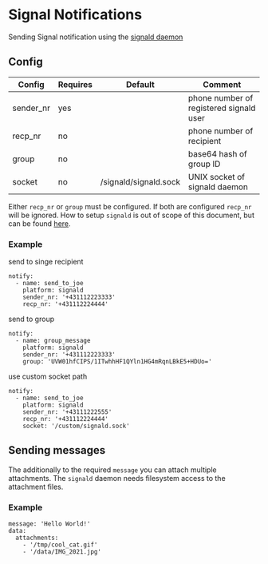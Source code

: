 # Signal Notifications

Sending Signal notification using the [signald daemon](https://gitlab.com/signald/signald)

## Config

| Config    | Requires | Default               | Comment                                 |
| --------- | -------- | --------------------- | --------------------------------------- |
| sender_nr | yes      |                       | phone number of registered signald user |
| recp_nr   | no       |                       | phone number of recipient               |
| group     | no       |                       | base64 hash of group ID                 |
| socket    | no       | /signald/signald.sock | UNIX socket of signald daemon           |

Either `recp_nr` or `group` must be configured. If both are configured `recp_nr` will be ignored.
How to setup `signald` is out of scope of this document, but can be found [here](https://gitlab.com/signald/signald/-/blob/main/README.md).

### Example

send to singe recipient
```
notify:
  - name: send_to_joe
    platform: signald
    sender_nr: '+431112223333'
    recp_nr: '+431112224444'
```
send to group
```
notify:
  - name: group_message
    platform: signald
    sender_nr: '+431112223333'
    group: 'UVW01hfCIPS/1ITwhhHF1QYln1HG4mRqnLBkE5+HDUo='
```
use custom socket path
```
notify:
  - name: send_to_joe
    platform: signald
    sender_nr: '+43111222555'
    recp_nr: '+431112224444'
    socket: '/custom/signald.sock'
```

## Sending messages

The additionally to the required `message` you can attach multiple attachments.
The `signald` daemon needs filesystem access to the attachment files.

### Example
```
message: 'Hello World!'
data:
  attachments:
    - '/tmp/cool_cat.gif'
    - '/data/IMG_2021.jpg'
```
